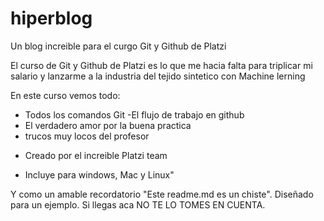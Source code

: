 # hiperblog



Un blog increible para el curgo Git y  Github de Platzi

El curso de Git y Github de Platzi es lo que me hacia falta para triplicar mi salario y lanzarme a la industria del tejido sintetico con Machine lerning

En este curso vemos todo:
- Todos los comandos Git
-El flujo de trabajo en github
- El verdadero amor por la buena practica
- trucos muy locos del profesor
* Creado por el increible Platzi team
- Incluye para windows, Mac y Linux"

Y como un amable recordatorio "Este readme.md es un chiste". Diseñado para un ejemplo. Si llegas aca NO TE LO TOMES EN CUENTA.

